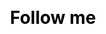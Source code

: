 ---
layout: 1.1-story
subpage: story
css: h1{text-align:center;}
title: Follow me
num: "02"
quote: Maybe then I’ll be someone worth saving.
summary: While Joce tries to interrogate the world’s limits, an alliance leader struggles with self-imposed significance.
---